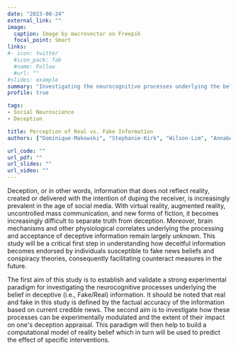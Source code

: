 ```yaml
---
date: "2023-08-24"
external_link: ""
image:
  caption: Image by macrovector on Freepik
  focal_point: Smart
links:
#- icon: twitter
  #icon_pack: fab
  #name: Follow
  #url: ""
#slides: example
summary: "Investigating the neurocognitive processes underlying the belief in fake/real information."
profile: true 

tags:
- Social Neuroscience
- Deception

title: Perception of Real vs. Fake Information
authors: ["Dominique-Makowski", "Stephanie-Kirk", "Wilson-Lim", "Annabel-Chen"]

url_code: ""
url_pdf: ""
url_slides: ""
url_video: ""
---
```


Deception, or in other words, information that does not reflect reality, created or delivered with the intention of duping the receiver, is increasingly prevalent in the age of social media. With virtual reality, augmented reality, uncontrolled mass communication, and new forms of fiction, it becomes increasingly difficult to separate truth from deception. Moreover, brain mechanisms and other physiological correlates underlying the processing and acceptance of deceptive information remain largely unknown. This study will be a critical first step in understanding how deceitful information becomes endorsed by individuals susceptible to fake news beliefs and conspiracy theories, consequently facilitating counteract measures in the future.

The first aim of this study is to establish and validate a strong experimental paradigm for investigating the neurocognitive processes underlying the belief in deceptive (i.e., Fake/Real) information. It should be noted that real and fake in this study is defined by the factual accuracy of the information based on current credible news. The second aim is to investigate how these processes can be experimentally modulated and the extent of their impact on one's deception appraisal. This paradigm will then help to build a computational model of reality belief which in turn will be used to predict the effect of specific interventions.
